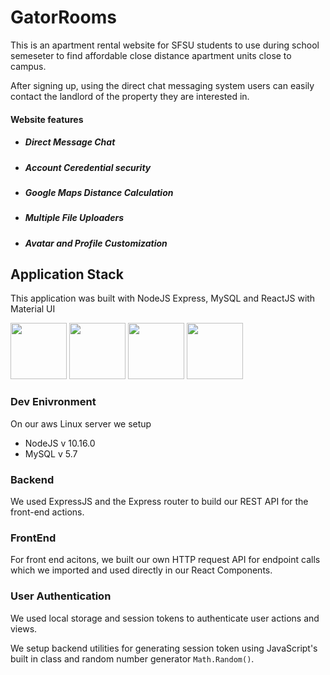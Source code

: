 # GatorRooms

This is an apartment rental website for SFSU students to use during school semeseter to find affordable close distance apartment units close to campus. 

After signing up, using the direct chat messaging system users can easily contact the landlord of the property they are interested in.

#### Website features
* ##### Direct Message Chat
* ##### Account Ceredential security
* ##### Google Maps Distance Calculation
* ##### Multiple File Uploaders
* ##### Avatar and Profile Customization





## Application Stack

This application was built with NodeJS Express, MySQL and ReactJS with Material UI

<img src="https://cdn2.iconfinder.com/data/icons/designer-skills/128/react-512.png" height="90"> <img src="https://cdn4.iconfinder.com/data/icons/logos-3/456/nodejs-new-pantone-black-512.png" height="90"> <img src="https://cdn4.iconfinder.com/data/icons/logos-3/426/mysql-512.png" height="90"> <img src="https://cdn2.iconfinder.com/data/icons/amazon-aws-stencils/100/Non-Service_Specific_copy__AWS_Cloud-512.png" height="90">


### Dev Enivronment
On our aws Linux server we setup 

 - NodeJS v 10.16.0  
 - MySQL v 5.7 
 
 
### Backend 

We used ExpressJS and the Express router to build our REST API for the front-end actions.

 
 ### FrontEnd
  
For front end acitons, we built our own HTTP request API for endpoint calls which we imported and used directly in our React Components. 


### User Authentication 

We used local storage and session tokens to authenticate user actions and views.

We setup backend utilities for generating session token using JavaScript's built in class and random number generator `Math.Random()`. 

